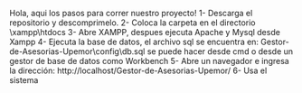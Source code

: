 Hola, aqui los pasos para correr nuestro proyecto!
1- Descarga el repositorio y descomprimelo.
2- Coloca la carpeta en el directorio \xampp\htdocs
3- Abre XAMPP, despues ejecuta Apache y Mysql desde Xampp
4- Ejecuta la base de datos, el archivo sql se encuentra en: Gestor-de-Asesorias-Upemor\config\db.sql se puede hacer desde cmd o desde un gestor de base de datos como Workbench
5- Abre un navegador e ingresa la dirección: http://localhost/Gestor-de-Asesorias-Upemor/
6- Usa el sistema
